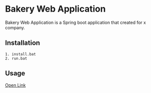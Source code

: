 # Bakery Web Application
Bakery Web Application is a Spring boot application that created for x company.
## Installation
```
1. install.bat
2. run.bat
```
## Usage
[Open Link](http://localhost:8090)
